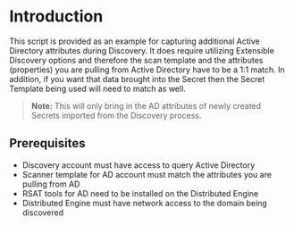 # Introduction

This script is provided as an example for capturing additional Active Directory attributes during Discovery. It does require utilizing Extensible Discovery options and therefore the scan template and the attributes (properties) you are pulling from Active Directory have to be a 1:1 match. In addition, if you want that data brought into the Secret then the Secret Template being used will need to match as well.

> **Note:** This will only bring in the AD attributes of newly created Secrets imported from the Discovery process.

## Prerequisites

- Discovery account must have access to query Active Directory
- Scanner template for AD account must match the attributes you are pulling from AD
- RSAT tools for AD need to be installed on the Distributed Engine
- Distributed Engine must have network access to the domain being discovered
